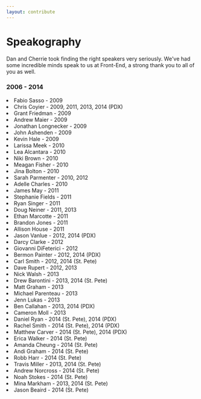 ```yaml
---
layout: contribute
---
```


# Speakography
Dan and Cherrie took finding the right speakers very seriously. We've had some incredible minds speak to us at Front-End, a strong thank you to all of you as well.


### 2006 - 2014
<div class="speakers">
  <li>Fabio Sasso - 2009</li>
  <li>Chris Coyier - 2009, 2011, 2013, 2014 (PDX)</li>
  <li>Grant Friedman - 2009</li>
  <li>Andrew Maier - 2009</li>
  <li>Jonathan Longnecker - 2009</li>
  <li>John Ashenden - 2009</li>
  <li>Kevin Hale - 2009</li>
  <li>Larissa Meek - 2010</li>
  <li>Lea Alcantara - 2010</li>
  <li>Niki Brown - 2010</li>
  <li>Meagan Fisher - 2010</li>
  <li>Jina Bolton - 2010</li>
  <li>Sarah Parmenter - 2010, 2012</li>
  <li>Adelle Charles - 2010</li>
  <li>James May - 2011</li>
  <li>Stephanie Fields - 2011</li>
  <li>Ryan Singer - 2011</li>
  <li>Doug Neiner - 2011, 2013</li>
  <li>Ethan Marcotte - 2011</li>
  <li>Brandon Jones - 2011</li>
  <li>Allison House - 2011</li>
  <li>Jason Vanlue - 2012, 2014 (PDX)</li>
  <li>Darcy Clarke - 2012</li>
  <li>Giovanni DiFeterici - 2012</li>
  <li>Bermon Painter - 2012, 2014 (PDX)</li>
  <li>Carl Smith - 2012, 2014 (St. Pete)</li>
  <li>Dave Rupert - 2012, 2013</li>
  <li>Nick Walsh - 2013</li>
  <li>Drew Barontini - 2013, 2014 (St. Pete)</li>
  <li>Matt Graham - 2013</li>
  <li>Michael Parenteau - 2013</li>
  <li>Jenn Lukas - 2013</li>
  <li>Ben Callahan - 2013, 2014 (PDX)</li>
  <li>Cameron Moll - 2013</li>
  <li>Daniel Ryan - 2014 (St. Pete), 2014 (PDX)</li>
  <li>Rachel Smith - 2014 (St. Pete), 2014 (PDX)</li>
  <li>Matthew Carver - 2014 (St. Pete), 2014 (PDX)</li>
  <li>Erica Walker - 2014 (St. Pete)</li>
  <li>Amanda Cheung - 2014 (St. Pete)</li>
  <li>Andi Graham - 2014 (St. Pete)</li>
  <li>Robb Harr - 2014 (St. Pete)</li>
  <li>Travis Miller - 2013, 2014 (St. Pete)</li>
  <li>Andrew Norcross - 2014 (St. Pete)</li>
  <li>Noah Stokes - 2014 (St. Pete)</li>
  <li>Mina Markham - 2013, 2014 (St. Pete)</li>
  <li>Jason Beaird - 2014 (St. Pete)</li>
</div>
